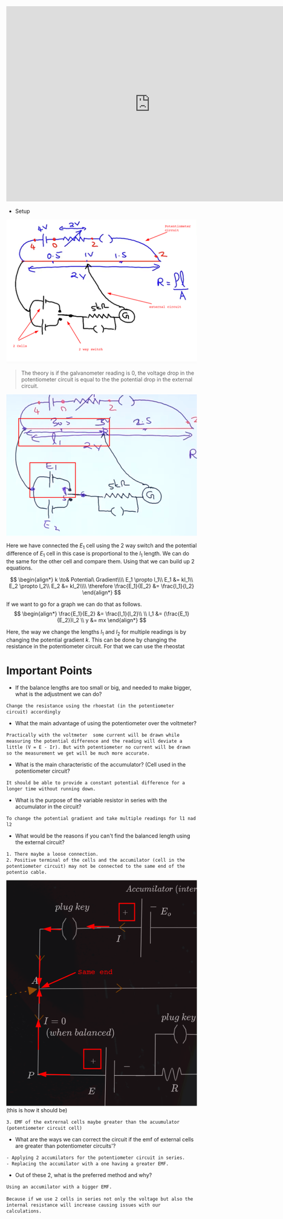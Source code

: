 <iframe width="760" height="515" src="https://www.youtube.com/embed/46mo52jCHfM?si=4wLbqUrjrbSUpe1m" title="YouTube video player" frameborder="0" allow="accelerometer; autoplay; clipboard-write; encrypted-media; gyroscope; picture-in-picture; web-share" referrerpolicy="strict-origin-when-cross-origin" allowfullscreen></iframe>

- Setup

![](../../assets/Images/Pasted%20image%2020240813121924.png)

> The theory is if the galvanometer reading is 0, the voltage drop in the potentiometer circuit is equal to the the potential drop in the external circuit.

![](../../assets/Images/Pasted%20image%2020240813122336.png)

Here we have connected the $E_1$ cell using the 2 way switch and the potential difference of  $E_1$  cell in this case is proportional to the $l_1$ length. We can do the same for the other cell and compare them. Using that we can build up 2 equations.

$$
\begin{align*}
k \to& Potential\ Gradient\\\\
E_1 \propto l_1\\
E_1 &= kl_1\\
E_2 \propto l_2\\
E_2 &= kl_2\\\\
\therefore \frac{E_1}{E_2} &= \frac{l_1}{l_2}
\end{align*}
$$


If we want to go for a graph we can do that as follows.
$$
\begin{align*}
\frac{E_1}{E_2} &= \frac{l_1}{l_2}\\ \\
l_1 &= (\frac{E_1}{E_2})l_2 \\
y &= mx
\end{align*}
$$

Here, the way we change the lengths  $l_1$ and $l_2$ for multiple readings is by changing the potential gradient $k$. This can be done by changing the resistance in the potentiometer circuit. For that we can use the rheostat 

 # Important Points
 
- If the balance lengths are too small or big, and needed to make bigger, what is the adjustment we can do?
```
Change the resistance using the rhoestat (in the potentiometer circuit) accordingly
```

- What the main advantage of using the potentiometer over the voltmeter?
```
Practically with the voltmeter  some current will be drawn while measuring the potential difference and the reading will deviate a little (V = E - Ir). But with potentiometer no current will be drawn so the measurement we get will be much more accurate.
```

- What is the main characteristic of the accumulator? (Cell used in the potentiometer circuit?
```
It should be able to provide a constant potential difference for a longer time without running down.
```

- What is the purpose of the variable resistor in series with the accumulator in the circuit?
```
To change the potential gradient and take multiple readings for l1 nad l2
```

- What would be the reasons if you can't find the balanced length using the external circuit?
```
1. There maybe a loose connection.
2. Positive terminal of the cells and the accumilator (cell in the potentiometer circuit) may not be connected to the same end of the potentio cable.
```

![](../../assets/Images/Pasted%20image%2020240813123350.png)
 (this is how it should be)

```
3. EMF of the extrernal cells maybe greater than the acuumulator (potentiometer circuit cell)
```

- What are the ways we can correct the circuit if the emf of external cells are greater than potentiometer circuits'?
```
- Applying 2 accumilators for the potentiometer circuit in series.
- Replacing the accumilator with a one having a greater EMF.
```

- Out of these 2, what is the preferred method and why?
```
Using an accumilator with a bigger EMF.

Because if we use 2 cells in series not only the voltage but also the internal resistance will increase causing issues with our calculations.
```
